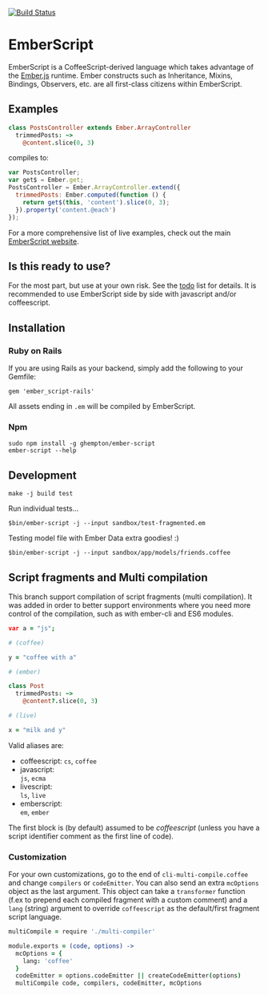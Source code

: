 [![Build Status](https://travis-ci.org/ghempton/ember-script.png?branch=master)](https://travis-ci.org/ghempton/ember-script)

# EmberScript

EmberScript is a CoffeeScript-derived language which takes advantage of the [Ember.js](http://emberjs.com) runtime. Ember constructs such as Inheritance, Mixins, Bindings, Observers, etc. are all first-class citizens within EmberScript.

## Examples

```coffeescript
class PostsController extends Ember.ArrayController
  trimmedPosts: ~>
    @content.slice(0, 3)
```

compiles to:

```javascript
var PostsController;
var get$ = Ember.get;
PostsController = Ember.ArrayController.extend({
  trimmedPosts: Ember.computed(function () {
    return get$(this, 'content').slice(0, 3);
  }).property('content.@each')
});
```

For a more comprehensive list of live examples, check out the main [EmberScript website](http://emberscript.com).

## Is this ready to use?

For the most part, but use at your own risk. See the [todo](https://github.com/ghempton/ember-script/blob/master/TODO.txt) list for details. It is recommended to use EmberScript side by side with javascript and/or coffeescript.

## Installation

### Ruby on Rails

If you are using Rails as your backend, simply add the following to your Gemfile:

```
gem 'ember_script-rails'
```

All assets ending in `.em` will be compiled by EmberScript.

### Npm

```
sudo npm install -g ghempton/ember-script
ember-script --help
```

## Development

```
make -j build test
```

Run individual tests...

`$bin/ember-script -j --input sandbox/test-fragmented.em`

Testing model file with Ember Data extra goodies! :)

`$bin/ember-script -j --input sandbox/app/models/friends.coffee`

## Script fragments and Multi compilation

This branch support compilation of script fragments (multi compilation).
It was added in order to better support environments where you need more control of the compilation, such
as with ember-cli and ES6 modules.

```coffeescript
var a = "js";

# (coffee)

y = "coffee with a"

# (ember)

class Post
  trimmedPosts: ~>
    @content?.slice(0, 3)

# (live)

x = "milk and y"
```

Valid aliases are: 

- coffeescript: 
  `cs`,   `coffee`
- javascript:   
  `js`,   `ecma`
- livescript:   
  `ls`,   `live`
- emberscript:  
  `em`, `ember`

The first block is (by default) assumed to be *coffeescript* (unless you have a script identifier comment as the first line of code). 

### Customization

For your own customizations, go to the end of `cli-multi-compile.coffee` and change `compilers` or `codeEmitter`. You can also send an extra `mcOptions` object as the last argument. This object can 
take a `transformer` function (f.ex to prepend each compiled fragment with a custom comment) and a `lang` (string) argument to override `coffeescript` as the default/first fragment script language.

```coffeescript
multiCompile = require './multi-compiler'

module.exports = (code, options) ->
  mcOptions = {
    lang: 'coffee'
  }
  codeEmitter = options.codeEmitter || createCodeEmitter(options)
  multiCompile code, compilers, codeEmitter, mcOptions
```






